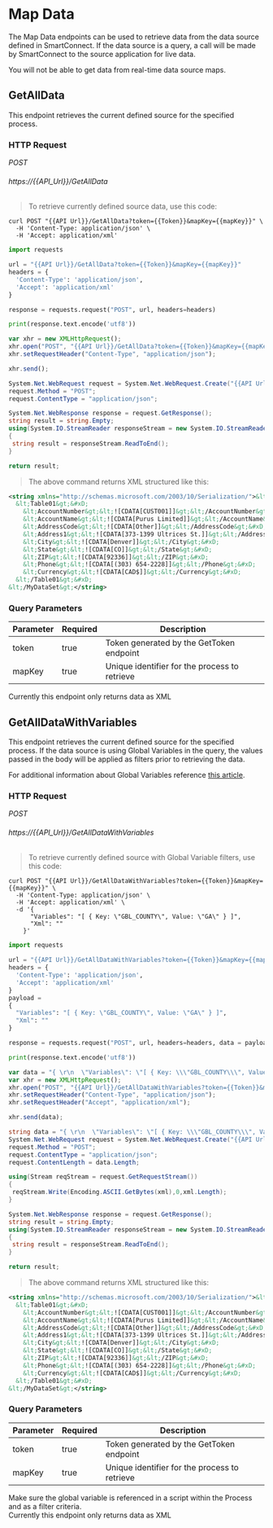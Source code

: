 # Map Data

The Map Data endpoints can be used to retrieve data from the data source defined in SmartConnect. If the data source is a query, a call will be made by SmartConnect to the source application for live data.

<aside class="warning">You will not be able to get data from real-time data source maps.</aside>

## GetAllData

This endpoint retrieves the current defined source for the specified process.

### HTTP Request

<div class="api-endpoint">
	<div class="endpoint-data">
		<i class="label label-post">POST</i>
		<h6>https://{{API_Url}}/GetAllData</h6>
	</div>
</div>

> To retrieve currently defined source data, use this code:

```shell
curl POST "{{API Url}}/GetAllData?token={{Token}}&mapKey={{mapKey}}" \
  -H 'Content-Type: application/json' \
  -H 'Accept: application/xml' 
```

```python
import requests

url = "{{API Url}}/GetAllData?token={{Token}}&mapKey={{mapKey}}"
headers = {
  'Content-Type': 'application/json',
  'Accept': 'application/xml'
}

response = requests.request("POST", url, headers=headers)

print(response.text.encode('utf8'))
```
```javascript
var xhr = new XMLHttpRequest();
xhr.open("POST", "{{API Url}}/GetAllData?token={{Token}}&mapKey={{mapKey}}");
xhr.setRequestHeader("Content-Type", "application/json");

xhr.send();
```

```csharp
System.Net.WebRequest request = System.Net.WebRequest.Create("{{API Url}}/GetAllData?token={{Token}}&mapKey={{mapKey}}");
request.Method = "POST";
request.ContentType = "application/json";

System.Net.WebResponse response = request.GetResponse();
string result = string.Empty;
using(System.IO.StreamReader responseStream = new System.IO.StreamReader(response.GetResponseStream()))
{
 string result = responseStream.ReadToEnd(); 
}

return result;
```

> The above command returns XML structured like this:

```xml
<string xmlns="http://schemas.microsoft.com/2003/10/Serialization/">&lt;MyDataSet&gt;&#xD;
  &lt;Table01&gt;&#xD;
    &lt;AccountNumber&gt;&lt;![CDATA[CUST001]]&gt;&lt;/AccountNumber&gt;&#xD;
    &lt;AccountName&gt;&lt;![CDATA[Purus Limited]]&gt;&lt;/AccountName&gt;&#xD;
    &lt;AddressCode&gt;&lt;![CDATA[Other]]&gt;&lt;/AddressCode&gt;&#xD;
    &lt;Address1&gt;&lt;![CDATA[373-1399 Ultrices St.]]&gt;&lt;/Address1&gt;&#xD;
    &lt;City&gt;&lt;![CDATA[Denver]]&gt;&lt;/City&gt;&#xD;
    &lt;State&gt;&lt;![CDATA[CO]]&gt;&lt;/State&gt;&#xD;
    &lt;ZIP&gt;&lt;![CDATA[92336]]&gt;&lt;/ZIP&gt;&#xD;
    &lt;Phone&gt;&lt;![CDATA[(303) 654-2228]]&gt;&lt;/Phone&gt;&#xD;
    &lt;Currency&gt;&lt;![CDATA[CAD$]]&gt;&lt;/Currency&gt;&#xD;
  &lt;/Table01&gt;&#xD;
&lt;/MyDataSet&gt;</string>
```
### Query Parameters

Parameter | Required | Description
--------- | ------- | -----------
token | true | Token generated by the GetToken endpoint
mapKey | true | Unique identifier for the process to retrieve


<aside class="warning">Currently this endpoint only returns data as XML</aside>

## GetAllDataWithVariables

This endpoint retrieves the current defined source for the specified process. If the data source is using Global Variables in the query, the values passed in the body will be applied as filters prior to retrieving the data.

For additional information about Global Variables reference [this article](https://www.eonesolutions.com/help-article/global-variables-in-smartconnect-com/).

### HTTP Request

<div class="api-endpoint">
	<div class="endpoint-data">
		<i class="label label-post">POST</i>
		<h6>https://{{API_Url}}/GetAllDataWithVariables</h6>
	</div>
</div>


> To retrieve currently defined source with Global Variable filters, use this code:

```shell
curl POST "{{API Url}}/GetAllDataWithVariables?token={{Token}}&mapKey={{mapKey}}" \
  -H 'Content-Type: application/json' \
  -H 'Accept: application/xml' \
  -d '{ 
      "Variables": "[ { Key: \"GBL_COUNTY\", Value: \"GA\" } ]", 
      "Xml": "" 
    }'
```

```python
import requests

url = "{{API Url}}/GetAllDataWithVariables?token={{Token}}&mapKey={{mapKey}}"
headers = {
  'Content-Type': 'application/json',
  'Accept': 'application/xml'
}
payload = 
{ 
  "Variables": "[ { Key: \"GBL_COUNTY\", Value: \"GA\" } ]", 
  "Xml": "" 
}

response = requests.request("POST", url, headers=headers, data = payload)

print(response.text.encode('utf8'))
```
```javascript
var data = "{ \r\n  \"Variables\": \"[ { Key: \\\"GBL_COUNTY\\\", Value: \\\"GA\\\" } ]\", \r\n  \"Xml\": \"\" \r\n}";
var xhr = new XMLHttpRequest();
xhr.open("POST", "{{API Url}}/GetAllDataWithVariables?token={{Token}}&mapKey={{mapKey}}");
xhr.setRequestHeader("Content-Type", "application/json");
xhr.setRequestHeader("Accept", "application/xml");

xhr.send(data);
```

```csharp
string data = "{ \r\n  \"Variables\": \"[ { Key: \\\"GBL_COUNTY\\\", Value: \\\"GA\\\" } ]\", \r\n  \"Xml\": \"\" \r\n}";
System.Net.WebRequest request = System.Net.WebRequest.Create("{{API Url}}/GetAllDataWithVariables?token={{Token}}&mapKey={{mapKey}}");
request.Method = "POST";
request.ContentType = "application/json";
request.ContentLength = data.Length;

using(Stream reqStream = request.GetRequestStream())
{
 reqStream.Write(Encoding.ASCII.GetBytes(xml),0,xml.Length);
}

System.Net.WebResponse response = request.GetResponse();
string result = string.Empty;
using(System.IO.StreamReader responseStream = new System.IO.StreamReader(response.GetResponseStream()))
{
 string result = responseStream.ReadToEnd(); 
}

return result;
```

> The above command returns XML structured like this:

```xml
<string xmlns="http://schemas.microsoft.com/2003/10/Serialization/">&lt;MyDataSet&gt;&#xD;
  &lt;Table01&gt;&#xD;
    &lt;AccountNumber&gt;&lt;![CDATA[CUST001]]&gt;&lt;/AccountNumber&gt;&#xD;
    &lt;AccountName&gt;&lt;![CDATA[Purus Limited]]&gt;&lt;/AccountName&gt;&#xD;
    &lt;AddressCode&gt;&lt;![CDATA[Other]]&gt;&lt;/AddressCode&gt;&#xD;
    &lt;Address1&gt;&lt;![CDATA[373-1399 Ultrices St.]]&gt;&lt;/Address1&gt;&#xD;
    &lt;City&gt;&lt;![CDATA[Denver]]&gt;&lt;/City&gt;&#xD;
    &lt;State&gt;&lt;![CDATA[CO]]&gt;&lt;/State&gt;&#xD;
    &lt;ZIP&gt;&lt;![CDATA[92336]]&gt;&lt;/ZIP&gt;&#xD;
    &lt;Phone&gt;&lt;![CDATA[(303) 654-2228]]&gt;&lt;/Phone&gt;&#xD;
    &lt;Currency&gt;&lt;![CDATA[CAD$]]&gt;&lt;/Currency&gt;&#xD;
  &lt;/Table01&gt;&#xD;
&lt;/MyDataSet&gt;</string>
```
### Query Parameters

Parameter | Required | Description
--------- | ------- | -----------
token | true | Token generated by the GetToken endpoint
mapKey | true | Unique identifier for the process to retrieve


<aside class="notice">Make sure the global variable is referenced in a script within the Process and as a filter criteria.</aside>


<aside class="warning">Currently this endpoint only returns data as XML</aside>
